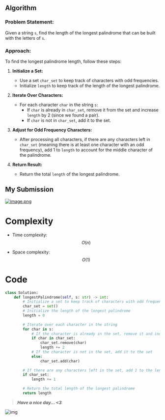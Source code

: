 ## Algorithm

### Problem Statement:
Given a string `s`, find the length of the longest palindrome that can be built with the letters of `s`. 

### Approach:
To find the longest palindrome length, follow these steps:

1. **Initialize a Set:**
   - Use a set `char_set` to keep track of characters with odd frequencies.
   - Initialize `length` to keep track of the length of the longest palindrome.

2. **Iterate Over Characters:**
   - For each character `char` in the string `s`:
     - If `char` is already in `char_set`, remove it from the set and increase `length` by 2 (since we found a pair).
     - If `char` is not in `char_set`, add it to the set.

3. **Adjust for Odd Frequency Characters:**
   - After processing all characters, if there are any characters left in `char_set` (meaning there is at least one character with an odd frequency), add 1 to `length` to account for the middle character of the palindrome.

4. **Return Result:**
   - Return the total `length` of the longest palindrome.
## My Submission
<a href = https://leetcode.com/problems/longest-palindrome/submissions/1277065663/>![image.png](https://assets.leetcode.com/users/images/ac4c2a6b-4e3a-4551-9660-44782a2c3fbc_1717478280.9525857.png)</a>
# Complexity
- Time complexity: $$O(n)$$
<!-- Add your time complexity here, e.g. $$O(n)$$ -->

- Space complexity: $$O(1)$$
<!-- Add your space complexity here, e.g. $$O(n)$$ -->

# Code
```python
class Solution:
    def longestPalindrome(self, s: str) -> int:
        # Initialize a set to keep track of characters with odd frequencies
        char_set = set()
        # Initialize the length of the longest palindrome
        length = 0
        
        # Iterate over each character in the string
        for char in s:
            # If the character is already in the set, remove it and increase the length by 2
            if char in char_set:
                char_set.remove(char)
                length += 2
            # If the character is not in the set, add it to the set
            else:
                char_set.add(char)
        
        # If there are any characters left in the set, add 1 to the length for the middle character
        if char_set:
            length += 1
        
        # Return the total length of the longest palindrome
        return length
```
>***Have a nice day... <3***

![img](https://i.imgflip.com/415oth.gif)
